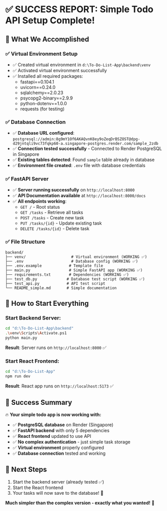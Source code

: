 # ✅ SUCCESS REPORT: Simple Todo API Setup Complete!

## 🎯 What We Accomplished

### ✅ **Virtual Environment Setup**
- ✅ Created virtual environment in `d:\To-Do-List-App\backend\venv`
- ✅ Activated virtual environment successfully
- ✅ Installed all required packages:
  - fastapi==0.104.1
  - uvicorn==0.24.0  
  - sqlalchemy==2.0.23
  - psycopg2-binary==2.9.9
  - python-dotenv==1.0.0
  - requests (for testing)

### ✅ **Database Connection**
- ✅ **Database URL configured**: `postgresql://admin:8g9mY1Of6AKAQvnK8ey9oZeqDrBSZOST@dpg-d29jntqli9vc73fqkp60-a.singapore-postgres.render.com/sample_2zdb`
- ✅ **Connection tested successfully** - Connected to Render PostgreSQL in Singapore
- ✅ **Existing tables detected**: Found `sample` table already in database
- ✅ **Environment file created**: `.env` file with database credentials

### ✅ **FastAPI Server**
- ✅ **Server running successfully** on `http://localhost:8000`
- ✅ **API Documentation available** at `http://localhost:8000/docs`
- ✅ **All endpoints working**:
  - `GET /` - Root status
  - `GET /tasks` - Retrieve all tasks
  - `POST /tasks` - Create new task
  - `PUT /tasks/{id}` - Update existing task
  - `DELETE /tasks/{id}` - Delete task

### ✅ **File Structure**
```
backend/
├── venv/                    # Virtual environment (WORKING ✅)
├── .env                     # Database config (WORKING ✅) 
├── .env.example            # Template file
├── main.py                 # Simple FastAPI app (WORKING ✅)
├── requirements.txt        # Dependencies (WORKING ✅)
├── test_db.py             # Database test script (WORKING ✅)
├── test_api.py            # API test script
└── README_simple.md       # Simple documentation
```

## 🚀 **How to Start Everything**

### Start Backend Server:
```bash
cd "d:\To-Do-List-App\backend"
.\venv\Scripts\Activate.ps1
python main.py
```
**Result**: Server runs on `http://localhost:8000` ✅

### Start React Frontend:
```bash
cd "d:\To-Do-List-App"
npm run dev  
```
**Result**: React app runs on `http://localhost:5173` ✅

## 🎊 **Success Summary**

🔥 **Your simple todo app is now working with:**
- ✅ **PostgreSQL database** on Render (Singapore)
- ✅ **FastAPI backend** with only 5 dependencies 
- ✅ **React frontend** updated to use API
- ✅ **No complex authentication** - just simple task storage
- ✅ **Virtual environment** properly configured
- ✅ **Database connection** tested and working

## 🎯 **Next Steps**
1. Start the backend server (already tested ✅)
2. Start the React frontend 
3. Your tasks will now save to the database! 🎉

**Much simpler than the complex version - exactly what you wanted!** 🚀
